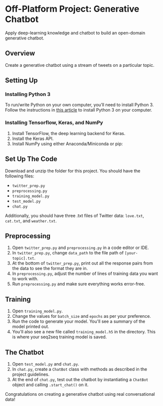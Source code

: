 # Off-Platform Project: Generative Chatbot

Apply deep-learning knowledge and chatbot to build an open-domain generative chatbot.

## Overview

Create a generative chatbot using a stream of tweets on a particular topic.

## Setting Up

### Installing Python 3

To run/write Python on your own computer, you’ll need to install Python 3. Follow the instructions in [this article](https://www.python.org/downloads/) to install Python 3 on your computer.

### Installing Tensorflow, Keras, and NumPy

1. Install TensorFlow, the deep learning backend for Keras.
2. Install the Keras API.
3. Install NumPy using either Anaconda/Miniconda or pip:


## Set Up The Code

Download and unzip the folder for this project. You should have the following files:
- `twitter_prep.py`
- `preprocessing.py`
- `training_model.py`
- `test_model.py`
- `chat.py`

Additionally, you should have three .txt files of Twitter data: `love.txt`, `cat.txt`, and `weather.txt`.

## Preprocessing

1. Open `twitter_prep.py` and `preprocessing.py` in a code editor or IDE.
2. In `twitter_prep.py`, change `data_path` to the file path of `[your-topic].txt`.
3. At the bottom of `twitter_prep.py`, print out all the response pairs from the data to see the format they are in.
4. In `preprocessing.py`, adjust the number of lines of training data you want to work with.
5. Run `preprocessing.py` and make sure everything works error-free.

## Training

1. Open `training_model.py`.
2. Change the values for `batch_size` and `epochs` as per your preference.
3. Run the code to generate your model. You'll see a summary of the model printed out.
4. You'll also see a new file called `training_model.h5` in the directory. This is where your seq2seq training model is saved.

## The Chatbot

1. Open `test_model.py` and `chat.py`.
2. In `chat.py`, create a `ChatBot` class with methods as described in the project guidelines.
3. At the end of `chat.py`, test out the chatbot by instantiating a `ChatBot` object and calling `.start_chat()` on it.

Congratulations on creating a generative chatbot using real conversational data!


